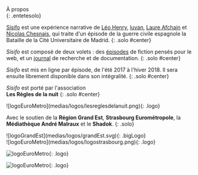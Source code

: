 À propos  
{: .entetesolo}

[Sísifo](https://sisifo.site/sisifo/) est une expérience narrative de [Léo Henry](http://leo-henry.com/), [luvan](http://luvan.org/), [Laure Afchain](http://www.lo-circonflexe.fr/) et [Nicolas Chesnais](https://autre.space/landpage/), qui traite d'un épisode de la guerre civile espagnole la Bataille de la Cité Universitaire de Madrid.
{: .solo #center}

*Sísifo* est composé de deux volets : des [épisodes](https://sisifo.site) de fiction pensés pour le web, et un [journal](https://sisifo.site/sisifo/journal/) de recherche et de documentation.
{: .solo #center}

*Sísifo* est mis en ligne par épisode, de l'été 2017 à l'hiver 2018. Il sera ensuite librement disponible dans son intégralité.
{: .solo #center}

*Sísifo* est porté par l'association  
**Les Règles de la nuit**
{: .solo #center}

<div markdown=1 class="center">
![logoEuroMetro](medias/logos/lesreglesdelanuit.png){: .logo}
</div>

Avec le soutien de la **Région Grand Est**, **Strasbourg Eurométropole**, la **Médiathèque André Malraux** et le **Shadok**.
{: .solo}

<div markdown=1 class="center">
![logoGrandEst](medias/logos/grandEst.svg){: .bigLogo}
</div>
<div markdown=1 class="small center">
![logoEuroMetro](medias/logos/logostrasbourg.png){: .logo}

![logoEuroMetro](medias/logos/Mediatheques_blanc-cus.jpg){: .logo}

![logoEuroMetro](medias/logos/logo-shadok-RVB.png){: .logo}
</div>
